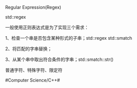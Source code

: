 Regular Expression(Regex)

std::regex

一般使用正则表达式是为了实现三个需求：

1、检查一个串是否包含某种形式的子串；std::regex std::smatch

2、将匹配的字串替换；

3、从某个串中取出符合条件的字串；std::smatch::str()

普通字符、特殊字符、限定符

#Computer Science/C++#